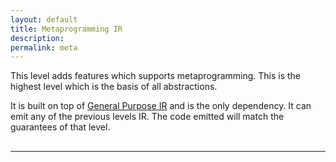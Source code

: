 ```yaml
---
layout: default
title: Metaprogramming IR
description: 
permalink: meta
---
```


This level adds features which supports metaprogramming.
This is the highest level which is the basis of all abstractions.

It is built on top of [General Purpose IR](./full) and is the only dependency.
It can emit any of the previous levels IR.
The code emitted will match the guarantees of that level.


## 
------------------------------------------------------------------------------------------------------------

